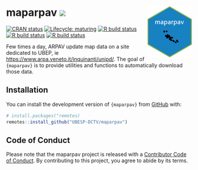 
<!-- README.md is generated from README.Rmd. Please edit that file -->

# maparpav [![](https://img.shields.io/badge/WEBsite-click--me-orange.svg)](http://ubesp-dctv.github.io/maparpav/) <img src='man/figures/logo.png' align="right" height="139" />

<!-- badges: start -->

[![CRAN
status](https://www.r-pkg.org/badges/version/maparpav)](https://CRAN.R-project.org/package=maparpav)
[![Lifecycle:
maturing](https://img.shields.io/badge/lifecycle-maturing-blue.svg)](https://www.tidyverse.org/lifecycle/#maturing)
[![R build
status](https://github.com/UBESP-DCTV/maparpav/workflows/pkgdown/badge.svg)](https://github.com/UBESP-DCTV/maparpav/actions)
[![R build
status](https://github.com/UBESP-DCTV/maparpav/workflows/lint/badge.svg)](https://github.com/UBESP-DCTV/maparpav/actions)
[![R build
status](https://github.com/UBESP-DCTV/maparpav/workflows/test-coverage/badge.svg)](https://github.com/UBESP-DCTV/maparpav/actions)
<!-- badges: end -->

Few times a day, ARPAV update map data on a site dedicated to UBEP, ie
<https://www.arpa.veneto.it/inquinanti/unipd/>. The goal of `{maparpav}`
is to provide utilities and functions to automatically download those
data.

## Installation

You can install the development version of `{maparpav}` from
[GitHub](https://www.github.com) with:

``` r
# install.packages("remotes)
remotes::install_github("UBESP-DCTV/maparpav")
```

## Code of Conduct

Please note that the maparpav project is released with a [Contributor
Code of
Conduct](https://contributor-covenant.org/version/2/0/CODE_OF_CONDUCT.html).
By contributing to this project, you agree to abide by its terms.
